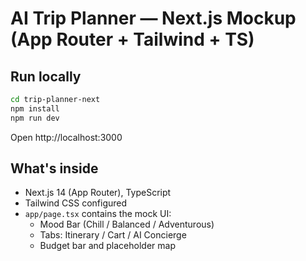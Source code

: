 
# AI Trip Planner — Next.js Mockup (App Router + Tailwind + TS)

## Run locally
```bash
cd trip-planner-next
npm install
npm run dev
```
Open http://localhost:3000

## What's inside
- Next.js 14 (App Router), TypeScript
- Tailwind CSS configured
- `app/page.tsx` contains the mock UI:
  - Mood Bar (Chill / Balanced / Adventurous)
  - Tabs: Itinerary / Cart / AI Concierge
  - Budget bar and placeholder map

